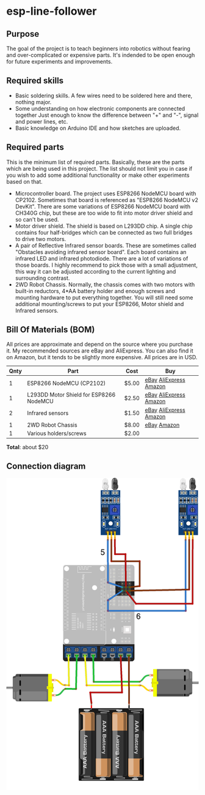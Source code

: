 # esp-line-follower
## Purpose
The goal of the project is to teach beginners into robotics without fearing and over-complicated or expensive parts.
It's indended to be open enough for future experiments and improvements.

## Required skills
* Basic soldering skills.
  A few wires need to be soldered here and there, nothing major.
* Some understanding on how electronic components are connected together
  Just enough to know the difference between "+" and "-", signal and power lines, etc.
* Basic knowledge on Arduino IDE and how sketches are uploaded.

## Required parts
This is the minimum list of required parts. Basically, these are the parts which are being used in this project.
The list should not limit you in case if you wish to add some additional functionality or make other experiments based on that.
* Microcontroller board.
  The project uses ESP8266 NodeMCU board with CP2102. Sometimes that board is referenced as "ESP8266 NodeMCU v2 DevKit".
  There are some variations of ESP8266 NodeMCU board with CH340G chip, but these are too wide to fit into motor driver shield and so can't be used.
* Motor driver shield.
  The shield is based on L293DD chip. A single chip contains four half-bridges which can be connected as two full bridges to drive two motors.
* A pair of Reflective Infrared sensor boards.
  These are sometimes called "Obstacles avoiding infrared sensor board". Each board contains an infrared LED and infrared photodiode.
  There are a lot of variations of those boards. I highly recommend to pick those with a small adjustment, this way it can be adjusted according to the current lighting and surrounding contrast.
* 2WD Robot Chassis.
  Normally, the chassis comes with two motors with built-in reductors, 4*AA battery holder and enough screws and mounting hardware to put everything together. You will still need some additional mounting/screws to put your ESP8266, Motor shield and Infrared sensors.

## Bill Of Materials (BOM)
All prices are approximate and depend on the source where you purchase it. My recommended sources are eBay and AliExpress. You can also find it on Amazon, but it tends to be slightly more expensive. All prices are in USD.

Qnty | Part | Cost | Buy
-- | - | - | -
1 | ESP8266 NodeMCU (CP2102) | $5.00 | [eBay](https://www.ebay.com/itm/183659209296) [AliExpress](https://www.aliexpress.com/item/32716698412.html) [Amazon](https://www.amazon.com/ESP8266-microcontroller-NodeMCU-WiFi-CP2102/dp/B071WRD25D/ref=sr_1_1?keywords=B071WRD25D&qid=1568748259&s=gateway&sr=8-1)
1 | L293DD Motor Shield for ESP8266 NodeMCU | $2.50 | [eBay](https://www.ebay.com/itm/123883947048) [AliExpress](https://www.aliexpress.com/item/32870926299.html) [Amazon](https://www.amazon.com/BeediY-NodeMCU-ESP-12E-ESP8266-Control/dp/B07QVCMM5B/ref=sr_1_1?keywords=B07QVCMM5B&qid=1568748516&s=gateway&sr=8-1)
2 | Infrared sensors | $1.50 | [eBay](https://www.ebay.com/itm/132461910910) [AliExpress](https://www.aliexpress.com/item/4000028730932.html) [Amazon](https://www.amazon.com/HiLetgo-Infrared-Avoidance-Reflective-Photoelectric/dp/B07W97H2WS/ref=sr_1_1?keywords=B07W97H2WS&qid=1568748581&s=gateway&sr=8-1)
1 | 2WD Robot Chassis | $8.00 | [eBay](https://www.ebay.com/itm/263825340577) [Amazon](https://www.amazon.com/SainSmart-Smart-Chassis-Tracing-Encoder/dp/B072N7QNV9/ref=sr_1_1?keywords=B072N7QNV9&qid=1568748118&s=gateway&sr=8-1)
1 | Various holders/screws | $2.00

**Total**: about $20

## Connection diagram
![Fritzing](schematic/line-follower-diagram.png)
